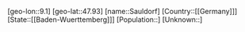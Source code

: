 ﻿---
location: [47.93,9.1]
type: City
tags:
- geo/City


SpocWebEntityId: 33973
isDeleted: false
confidential: public

---
[geo-lon::9.1]
[geo-lat::47.93]
[name::Sauldorf]
[Country::[[Germany]]]
[State::[[Baden-Wuerttemberg]]]
[Population::]
[Unknown::]

